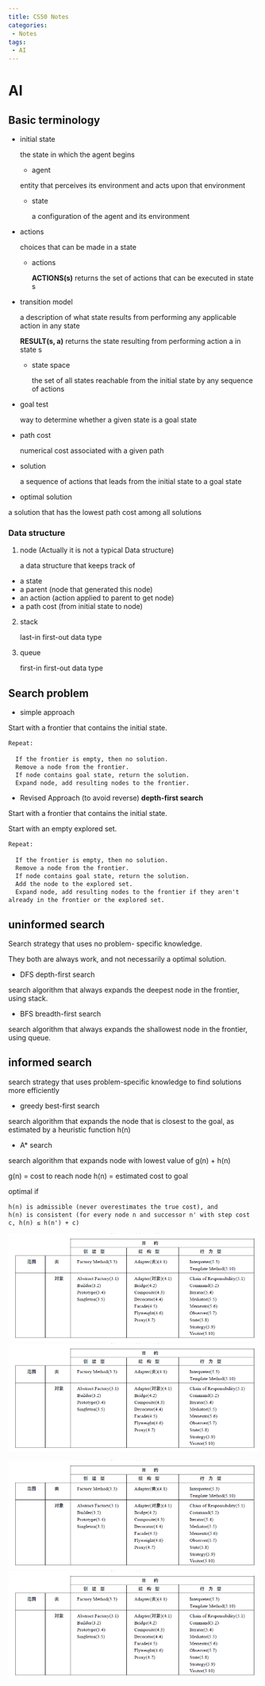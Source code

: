 ```yaml
---
title: CS50 Notes
categories:
 - Notes
tags:
 - AI
---
```


# AI

## Basic terminology



- initial state

  the state in which the agent begins
  
    - agent 

    entity that perceives its environment and acts upon that environment

  - state

    a configuration of the agent and its environment

- actions

  choices that can be made in a state

  - actions

    __ACTIONS(s)__ returns the set of actions that can be executed in state s

- transition model

  a description of what state results from performing any applicable action in any state

  __RESULT(s, a)__ returns the state resulting from performing action a in state s

  - state space

    the set of all states reachable from the initial state by any sequence of actions

- goal test

  way to determine whether a given state is a goal state

- path cost
  
  numerical cost associated with a given path


- solution

  a sequence of actions that leads from the initial state to a goal state

- optimal solution

a solution that has the lowest path cost among all solutions

### Data structure

1. node (Actually it is not a typical Data structure)

    a data structure that keeps track of
  - a state
  - a parent (node that generated this node)
  - an action (action applied to parent to get node)
  - a path cost (from initial state to node)

2. stack

    last-in first-out data type

3. queue

    first-in first-out data type


## Search problem

- simple approach

Start with a frontier that contains the initial state.

    Repeat:

      If the frontier is empty, then no solution.   
      Remove a node from the frontier.
      If node contains goal state, return the solution.  
      Expand node, add resulting nodes to the frontier.

- Revised Approach (to avoid reverse) __depth-first search__

Start with a frontier that contains the initial state.

Start with an empty explored set.

    Repeat:

      If the frontier is empty, then no solution.
      Remove a node from the frontier.
      If node contains goal state, return the solution.
      Add the node to the explored set.
      Expand node, add resulting nodes to the frontier if they aren't already in the frontier or the explored set.

## uninformed search

Search strategy that uses no problem- specific knowledge.

They both are always work, and not necessarily a optimal solution.

- DFS depth-first search
  
search algorithm that always expands the deepest node in the frontier, using stack.

- BFS breadth-first search

search algorithm that always expands the shallowest node in the frontier, using queue.

## informed search

search strategy that uses problem-specific knowledge to find solutions more efficiently

- greedy best-first search

search algorithm that expands the node that is closest to the goal, as estimated by a heuristic function h(n)

- A* search

search algorithm that expands node with lowest value of g(n) + h(n)

g(n) = cost to reach node h(n) = estimated cost to goal

optimal if

    h(n) is admissible (never overestimates the true cost), and
    h(n) is consistent (for every node n and successor n' with step cost c, h(n) ≤ h(n') + c)


![2](Image/1.png)
![3](Image/1.png)

![6](images/1.png)
![7](/images/1.png)



